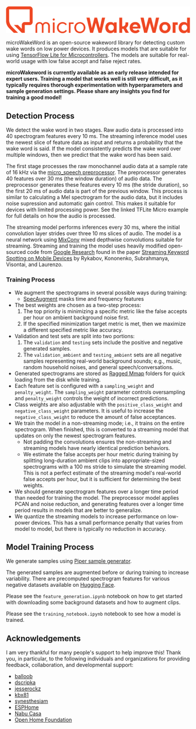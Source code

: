 ![microWakeWord logo](etc/logo.png)

microWakeWord is an open-source wakeword library for detecting custom wake words on low power devices. It produces models that are suitable for using [TensorFlow Lite for Microcontrollers](https://www.tensorflow.org/lite/microcontrollers). The models are suitable for real-world usage with low false accept and false reject rates.

**microWakeword is currently available as an early release intended for expert users. Training a model that works well is still very difficult, as it typically requires thorough experimentation with hyperparameters and sample generation settings. Please share any insights you find for training a good model!**

## Detection Process

We detect the wake word in two stages. Raw audio data is processed into 40 spectrogram features every 10 ms. The streaming inference model uses the newest slice of feature data as input and returns a probability that the wake word is said. If the model consistently predicts the wake word over multiple windows, then we predict that the wake word has been said.

The first stage processes the raw monochannel audio data at a sample rate of 16 kHz via the [micro_speech preprocessor](https://github.com/tensorflow/tflite-micro/tree/main/tensorflow/lite/micro/examples/micro_speech). The preprocessor generates 40 features over 30 ms (the window duration) of audio data. The preprocessor generates these features every 10 ms (the stride duration), so the first 20 ms of audio data is part of the previous window. This process is similar to calculating a Mel spectrogram for the audio data, but it includes noise supression and automatic gain control. This makes it suitable for devices with limited processing power. See the linked TFLite Micro example for full details on how the audio is processed.

The streaming model performs inferences every 30 ms, where the initial convolution layer strides over three 10 ms slices of audio. The model is a neural network using [MixConv](https://arxiv.org/abs/1907.09595) mixed depthwise convolutions suitable for streaming. Streaming and training the model uses heavily modified open-sourced code from [Google Research](https://github.com/google-research/google-research/tree/master/kws_streaming) found in the paper [Streaming Keyword Spotting on Mobile Devices](https://arxiv.org/pdf/2005.06720.pdf) by Rykabov, Kononenko, Subrahmanya, Visontai, and Laurenzo.

### Training Process
- We augment the spectrograms in several possible ways during training:
    - [SpecAugment](https://arxiv.org/pdf/1904.08779.pdf) masks time and frequency features
- The best weights are chosen as a two-step process:
    1. The top priority is minimizing a specific metric like the false accepts per hour on ambient background noise first.
    2. If the specified minimization target metric is met, then we maximize a different specified metric like accuracy.
- Validation and test sets are split into two portions:
    1. The ``validation`` and ``testing`` sets include the positive and negative generated samples.
    2. The ``validation_ambient`` and ``testing_ambient`` sets are all negative samples representing real-world background sounds; e.g., music, random household noises, and general speech/conversations.
- Generated spectrograms are stored as [Ragged Mmap](https://github.com/hristo-vrigazov/mmap.ninja/tree/master) folders for quick loading from the disk while training.
- Each feature set is configured with a ``sampling_weight`` and ``penalty_weight``. The ``sampling_weight`` parameter controls oversampling and ``penalty_weight`` controls the weight of incorrect predictions.
- Class weights are also adjustable with the ``positive_class_weight`` and ``negative_class_weight`` parameters. It is useful to increase the ``negative_class_weight`` to reduce the amount of false acceptances.
- We train the model in a non-streaming mode; i.e., it trains on the entire spectrogram. When finished, this is converted to a streaming model that updates on only the newest spectrogram features.
    - Not padding the convolutions ensures the non-streaming and streaming models have nearly identical prediction behaviors.
    - We estimate the false accepts per hour metric during training by splitting long-duration ambient clips into appropriate-sized spectrograms with a 100 ms stride to simulate the streaming model. This is not a perfect estimate of the streaming model's real-world false accepts per hour, but it is sufficient for determining the best weights.
- We should generate spectrogram features over a longer time period than needed for training the model. The preprocessor model applies PCAN and noise reduction, and generating features over a longer time period results in models that are better to generalize.
- We quantize the streaming models to increase performance on low-power devices. This has a small performance penalty that varies from model to model, but there is typically no reduction in accuracy.


## Model Training Process

We generate samples using [Piper sample generator](https://github.com/rhasspy/piper-sample-generator).

The generated samples are augmented before or during training to increase variability. There are precomputed spectrogram features for various negative datasets available on [Hugging Face](https://huggingface.co/datasets/kahrendt/microwakeword).

Please see the ``feature_generation.ipynb`` notebook on how to get started with downloading some background datasets and how to augment clips.

Please see the ``training_notebook.ipynb`` notebook to see how a model is trained.

## Acknowledgements

I am very thankful for many people's support to help improve this! Thank you, in particular, to the following individuals and organizations for providing feedback, collaboration, and developmental support:

  - [balloob](https://github.com/balloob)
  - [dscripka](https://github.com/dscripka)
  - [jesserockz](https://github.com/jesserockz)
  - [kbx81](https://github.com/kbx81)
  - [synesthesiam](https://github.com/synesthesiam)
  - [ESPHome](https://github.com/esphome)
  - [Nabu Casa](https://github.com/NabuCasa)
  - [Open Home Foundation](https://www.openhomefoundation.org/)